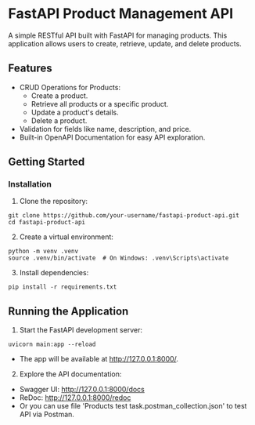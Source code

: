 # FastAPI Product Management API
A simple RESTful API built with FastAPI for managing products. This application allows users to create, retrieve, update, and delete products.

## Features
* CRUD Operations for Products:
  - Create a product.
  - Retrieve all products or a specific product.
  - Update a product's details.
  - Delete a product.
* Validation for fields like name, description, and price.
* Built-in OpenAPI Documentation for easy API exploration.

## Getting Started
### Installation
1. Clone the repository:
```shell
git clone https://github.com/your-username/fastapi-product-api.git
cd fastapi-product-api

```
2. Create a virtual environment:

```shell
python -m venv .venv
source .venv/bin/activate  # On Windows: .venv\Scripts\activate
```
3. Install dependencies:
```shell
pip install -r requirements.txt
```

## Running the Application
1. Start the FastAPI development server:

```shell
uvicorn main:app --reload
```
* The app will be available at http://127.0.0.1:8000/.
2. Explore the API documentation:
* Swagger UI: http://127.0.0.1:8000/docs
* ReDoc: http://127.0.0.1:8000/redoc
* Or you can use file 'Products test task.postman_collection.json' to test API via Postman.